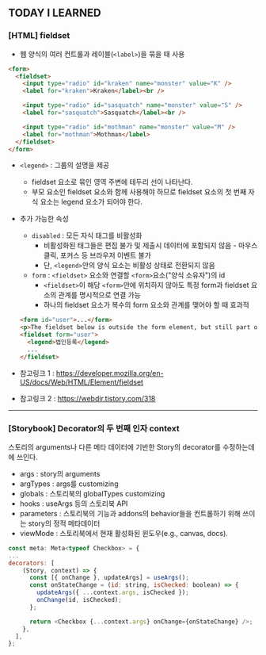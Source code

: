 ## TODAY I LEARNED

### [HTML] fieldset

- 웹 양식의 여러 컨트롤과 레이블(`<label>`)을 묶을 때 사용

```html
<form>
  <fieldset>
    <input type="radio" id="kraken" name="monster" value="K" />
    <label for="kraken">Kraken</label><br />

    <input type="radio" id="sasquatch" name="monster" value="S" />
    <label for="sasquatch">Sasquatch</label><br />

    <input type="radio" id="mothman" name="monster" value="M" />
    <label for="mothman">Mothman</label>
  </fieldset>
</form>
```

- `<legend>` : 그룹의 설명을 제공

  - fieldset 요소로 묶인 영역 주변에 테두리 선이 나타난다.
  - 부모 요소인 fieldset 요소와 함께 사용해야 하므로 fieldset 요소의 첫 번째 자식 요소는 legend 요소가 되어야 한다.

- 추가 가능한 속성

  - `disabled` : 모든 자식 태그를 비활성화
    - 비활성화된 태그들은 편집 불가 및 제출시 데이터에 포함되지 않음 - 마우스 클릭, 포커스 등 브라우저 이벤트 불가
    - 단, `<legend>`안의 양식 요소는 비활성 상태로 전환되지 않음
  - `form` : `<fieldset>` 요소와 연결할 `<form>`요소("양식 소유자")의 id
    - `<fieldset>`이 해당 `<form>`안에 위치하지 않아도 특정 form과 fieldset 요소의 관계를 명시적으로 연결 가능
    - 하나의 fieldset 요소가 복수의 form 요소와 관계를 맺어야 할 때 효과적

  ```html
  <form id="user">...</form>
  <p>The fieldset below is outside the form element, but still part of the form</p>
  <fieldset form="user">
    <legend>법인등록</legend>
    ...
  </fieldset>
  ```

- 참고링크 1 : https://developer.mozilla.org/en-US/docs/Web/HTML/Element/fieldset
- 참고링크 2 : https://webdir.tistory.com/318

---

### [Storybook] Decorator의 두 번째 인자 context

스토리의 arguments나 다른 메타 데이터에 기반한 Story의 decorator를 수정하는데에 쓰인다.

- args : story의 arguments
- argTypes : args를 customizing
- globals : 스토리북의 globalTypes customizing
- hooks : useArgs 등의 스토리북 API
- parameters : 스토리북의 기능과 addons의 behavior들을 컨트롤하기 위해 쓰이는 story의 정적 메타데이터
- viewMode : 스토리북에서 현재 활성화된 윈도우(e.g., canvas, docs).

```javascript
const meta: Meta<typeof Checkbox> = {
...
decorators: [
    (Story, context) => {
      const [{ onChange }, updateArgs] = useArgs();
      const onStateChange = (id: string, isChecked: boolean) => {
        updateArgs({ ...context.args, isChecked });
        onChange(id, isChecked);
      };

      return <Checkbox {...context.args} onChange={onStateChange} />;
    },
  ],
};
```

